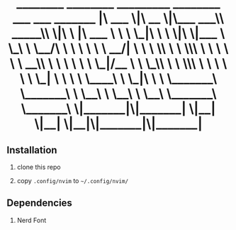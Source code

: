 <h1 align="center"> 
 ________  ________  _________  ________ ___  ___       _______      
|\   ___ \|\   __  \|\___   ___\\  _____\\  \|\  \     |\  ___ \     
\ \  \_|\ \ \  \|\  \|___ \  \_\ \  \__/\ \  \ \  \    \ \   __/|    
 \ \  \ \\ \ \  \\\  \   \ \  \ \ \   __\\ \  \ \  \    \ \  \_|/__  
  \ \  \_\\ \ \  \\\  \   \ \  \ \ \  \_| \ \  \ \  \____\ \  \_|\ \ 
   \ \_______\ \_______\   \ \__\ \ \__\   \ \__\ \_______\ \_______\
    \|_______|\|_______|    \|__|  \|__|    \|__|\|_______|\|_______|
                                                                     
                                                                                                                               
</h1>

## Installation

1. clone this repo

2. copy `.config/nvim` to `~/.config/nvim/`

## Dependencies

1. Nerd Font
